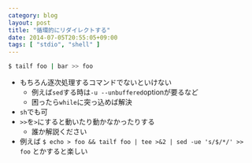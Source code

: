 ```yaml
---
category: blog
layout: post
title: "循環的にリダイレクトする"
date: 2014-07-05T20:55:05+09:00
tags: [ "stdio", "shell" ]
---
```


``` sh
$ tailf foo | bar >> foo
```

-   もちろん逐次処理するコマンドでないといけない
    -   例えば`sed`する時は`-u --unbuffered`optionが要るなど
    -   困ったら`while`に突っ込めば解決
-   `sh`でも可
-   `>>`を`>`にすると動いたり動かなかったりする
    -   誰か解説ください
-   例えば `$ echo > foo && tailf foo | tee >&2 | sed -ue 's/$/*/' >> foo` とかすると楽しい
